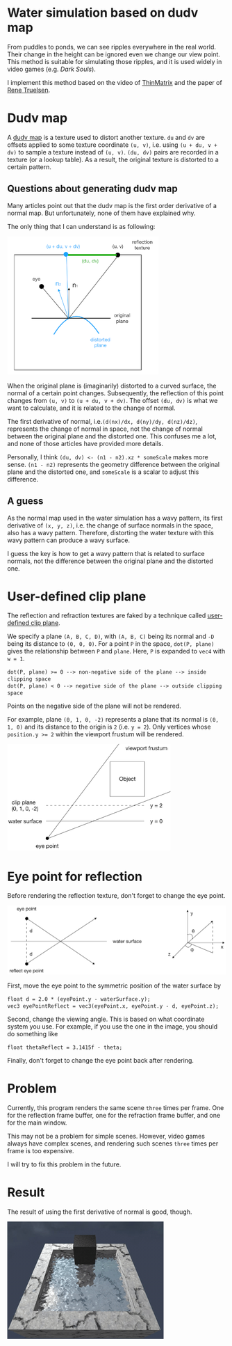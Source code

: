 # Water simulation based on dudv map

From puddles to ponds, we can see ripples everywhere in the real world.
Their change in the height can be ignored even we change our view point.
This method is suitable for simulating those ripples,
and it is used widely in video games (e.g. *Dark Souls*).

I implement this method based on the video of [ThinMatrix](https://www.youtube.com/watch?v=HusvGeEDU_U&list=PLRIWtICgwaX23jiqVByUs0bqhnalNTNZh) and the paper of [Rene Truelsen](http://image.diku.dk/projects/media/rene.truelsen.07.pdf).

# Dudv map

A [dudv map](http://wiki.polycount.com/wiki/DuDv_map) is a texture used to distort another texture.
`du` and `dv` are offsets applied to some texture coordinate `(u, v)`,
i.e. using `(u + du, v + dv)` to sample a texture instead of `(u, v)`.
`(du, dv)` pairs are recorded in a texture (or a lookup table).
As a result, the original texture is distorted to a certain pattern.

## Questions about generating dudv map

Many articles point out that the dudv map is the first order derivative of a normal map.
But unfortunately, none of them have explained why.

The only thing that I can understand is as following:

![myThought](./image/myThought.png)

When the original plane is (imaginarily) distorted to a curved surface,
the normal of a certain point changes.
Subsequently, the reflection of this point changes from `(u, v)` to `(u + du, v + dv)`.
The offset `(du, dv)` is what we want to calculate,
and it is related to the change of normal.

The first derivative of normal, i.e.`(d(nx)/dx, d(ny)/dy, d(nz)/dz)`,
represents the change of normal in space,
not the change of normal between the original plane and the distorted one.
This confuses me a lot,
and none of those articles have provided more details.

Personally, I think `(du, dv) <- (n1 - n2).xz * someScale` makes more sense.
`(n1 - n2)` represents the geometry difference between the original plane and the distorted one,
and `someScale` is a scalar to adjust this difference.

## A guess

As the normal map used in the water simulation has a wavy pattern,
its first derivative of `(x, y, z)`,
i.e. the change of surface normals in the space, also has a wavy pattern.
Therefore, distorting the water texture with this wavy pattern can produce a wavy surface.

I guess the key is how to get a wavy pattern that is related to surface normals,
not the difference between the original plane and the distorted one.

# User-defined clip plane

The reflection and refraction textures are faked by a technique called [user-defined clip plane](https://www.khronos.org/opengl/wiki/Vertex_Post-Processing#User-defined_clipping).

We specify a plane `(A, B, C, D)`, with `(A, B, C)` being its normal and `-D` being its distance to `(0, 0, 0)`.
For a point `P` in the space, `dot(P, plane)` gives the relationship between `P` and `plane`.
Here, `P` is expanded to `vec4` with `w = 1`.

```
dot(P, plane) >= 0 --> non-negative side of the plane --> inside clipping space
dot(P, plane) < 0 --> negative side of the plane --> outside clipping space
```

Points on the negative side of the plane will not be rendered.

For example, plane `(0, 1, 0, -2)` represents a plane that its normal is `(0, 1, 0)`
and its distance to the origin is `2` (i.e. `y = 2`).
Only vertices whose `position.y >= 2` within the viewport frustum will be rendered.

![clipPlane](./image/clipPlane.png)

# Eye point for reflection

Before rendering the reflection texture,
don't forget to change the eye point.

![twoEyepoints](./image/twoEyepoints.png)

First, move the eye point to the symmetric position of the water surface by

```
float d = 2.0 * (eyePoint.y - waterSurface.y);
vec3 eyePointReflect = vec3(eyePoint.x, eyePoint.y - d, eyePoint.z);
```

Second, change the viewing angle.
This is based on what coordinate system you use.
For example, if you use the one in the image, you should do something like

```
float thetaReflect = 3.1415f - theta;
```

Finally, don't forget to change the eye point back after rendering.


# Problem

Currently, this program renders the same scene `three` times per frame.
One for the reflection frame buffer, one for the refraction frame buffer,
and one for the main window.

This may not be a problem for simple scenes.
However, video games always have complex scenes,
and rendering such scenes `three` times per frame is too expensive.

I will try to fix this problem in the future.

# Result

The result of using the first derivative of normal is good, though.

![output](output.gif)
